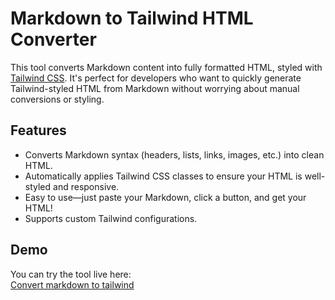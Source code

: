# Markdown to Tailwind HTML Converter

This tool converts Markdown content into fully formatted HTML, styled with [Tailwind CSS](https://tailwindcss.com/). It's perfect for developers who want to quickly generate Tailwind-styled HTML from Markdown without worrying about manual conversions or styling.

## Features

- Converts Markdown syntax (headers, lists, links, images, etc.) into clean HTML.
- Automatically applies Tailwind CSS classes to ensure your HTML is well-styled and responsive.
- Easy to use—just paste your Markdown, click a button, and get your HTML!
- Supports custom Tailwind configurations.

## Demo

You can try the tool live here:  
[Convert markdown to tailwind](https://markdown-to-tailwind.netlify.app/)


